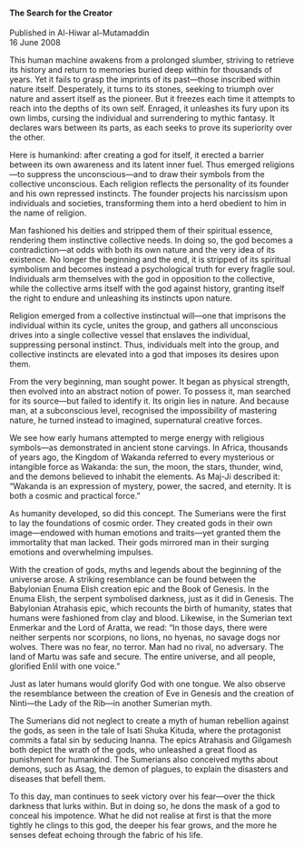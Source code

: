 <h4>The Search for the Creator</h4>


Published in Al-Hiwar al-Mutamaddin
<br>
16 June 2008


This human machine awakens from a prolonged slumber, striving to retrieve its history and return to memories buried deep within for thousands of years. Yet it fails to grasp the imprints of its past—those inscribed within nature itself. Desperately, it turns to its stones, seeking to triumph over nature and assert itself as the pioneer. But it freezes each time it attempts to reach into the depths of its own self. Enraged, it unleashes its fury upon its own limbs, cursing the individual and surrendering to mythic fantasy. It declares wars between its parts, as each seeks to prove its superiority over the other.

Here is humankind: after creating a god for itself, it erected a barrier between its own awareness and its latent inner fuel. Thus emerged religions—to suppress the unconscious—and to draw their symbols from the collective unconscious. Each religion reflects the personality of its founder and his own repressed instincts. The founder projects his narcissism upon individuals and societies, transforming them into a herd obedient to him in the name of religion.

Man fashioned his deities and stripped them of their spiritual essence, rendering them instinctive collective needs. In doing so, the god becomes a contradiction—at odds with both its own nature and the very idea of its existence. No longer the beginning and the end, it is stripped of its spiritual symbolism and becomes instead a psychological truth for every fragile soul. Individuals arm themselves with the god in opposition to the collective, while the collective arms itself with the god against history, granting itself the right to endure and unleashing its instincts upon nature.

Religion emerged from a collective instinctual will—one that imprisons the individual within its cycle, unites the group, and gathers all unconscious drives into a single collective vessel that enslaves the individual, suppressing personal instinct. Thus, individuals melt into the group, and collective instincts are elevated into a god that imposes its desires upon them.

From the very beginning, man sought power. It began as physical strength, then evolved into an abstract notion of power. To possess it, man searched for its source—but failed to identify it. Its origin lies in nature. And because man, at a subconscious level, recognised the impossibility of mastering nature, he turned instead to imagined, supernatural creative forces.

We see how early humans attempted to merge energy with religious symbols—as demonstrated in ancient stone carvings. In Africa, thousands of years ago, the Kingdom of Wakanda referred to every mysterious or intangible force as Wakanda: the sun, the moon, the stars, thunder, wind, and the demons believed to inhabit the elements. As Maj-Ji described it: “Wakanda is an expression of mystery, power, the sacred, and eternity. It is both a cosmic and practical force.”

As humanity developed, so did this concept. The Sumerians were the first to lay the foundations of cosmic order. They created gods in their own image—endowed with human emotions and traits—yet granted them the immortality that man lacked. Their gods mirrored man in their surging emotions and overwhelming impulses.

With the creation of gods, myths and legends about the beginning of the universe arose. A striking resemblance can be found between the Babylonian Enuma Elish creation epic and the Book of Genesis. In the Enuma Elish, the serpent symbolised darkness, just as it did in Genesis. The Babylonian Atrahasis epic, which recounts the birth of humanity, states that humans were fashioned from clay and blood. Likewise, in the Sumerian text Enmerkar and the Lord of Aratta, we read: “In those days, there were neither serpents nor scorpions, no lions, no hyenas, no savage dogs nor wolves. There was no fear, no terror. Man had no rival, no adversary. The land of Martu was safe and secure. The entire universe, and all people, glorified Enlil with one voice.”

Just as later humans would glorify God with one tongue. We also observe the resemblance between the creation of Eve in Genesis and the creation of Ninti—the Lady of the Rib—in another Sumerian myth.

The Sumerians did not neglect to create a myth of human rebellion against the gods, as seen in the tale of Isati Shuka Kituda, where the protagonist commits a fatal sin by seducing Inanna. The epics Atrahasis and Gilgamesh both depict the wrath of the gods, who unleashed a great flood as punishment for humankind. The Sumerians also conceived myths about demons, such as Asag, the demon of plagues, to explain the disasters and diseases that befell them.

To this day, man continues to seek victory over his fear—over the thick darkness that lurks within. But in doing so, he dons the mask of a god to conceal his impotence. What he did not realise at first is that the more tightly he clings to this god, the deeper his fear grows, and the more he senses defeat echoing through the fabric of his life.
